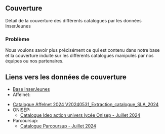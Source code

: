 ## Couverture

Détail de la couverture des différents catalogues par les données InserJeunes

### Problème

Nous voulons savoir plus précisément ce qui est contenu dans notre base et la couverture induite sur les différents catalogues manipulés par nos équipes ou nos partenaires.

## Liens vers les données de couverture

- [Base InserJeunes](base_inserjeunes.html)  
- Affelnet:  
<!--
 - [Catalogue Affelnet 2023 V20240112_Extraction_catalogue_SLA_2023](affelnet/affelnet_V20240112_Extraction_catalogue_SLA_2023.html)  
  - [Catalogue Affelnet 2024 V20240570_Extraction_catalogue_SLA_2024](affelnet/affelnet_V20240514_Extraction_catalogue_SLA_2024.html)  
-->
  - [Catalogue Affelnet 2024 V20240531_Extraction_catalogue_SLA_2024](affelnet/affelnet_V20240531_Extraction_catalogue_SLA_2024.html)  
- ONISEP: 
  - [Catalogue Ideo action univers lycée Onisep - Juillet 2024](onisep/ideo_action_univers_lycee_07_2024.html)  
- Parcoursup: 
  - [Catalogue Parcoursup - Juillet 2024](parcoursup/parcoursup_07_2024.html)

